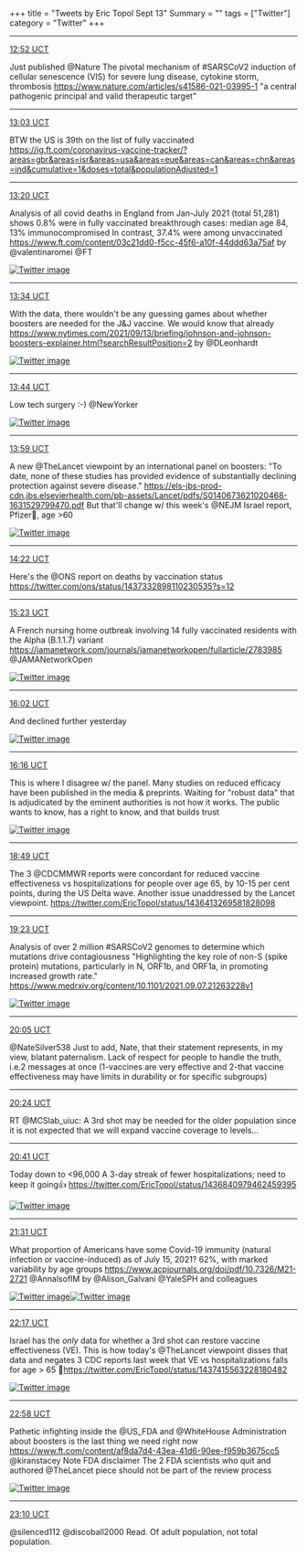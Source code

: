 +++
title = "Tweets by Eric Topol Sept 13"
Summary = ""
tags = ["Twitter"]
category = "Twitter"
+++


---

<a href="https://twitter.com/erictopol/status/1437398837878919179" target="_blank" rel="noreferer">12:52 UCT</a>

Just published @Nature 
The pivotal mechanism of #SARSCoV2 induction of cellular senescence (VIS) for severe lung disease, cytokine storm, thrombosis https://www.nature.com/articles/s41586-021-03995-1 "a central pathogenic principal and valid therapeutic target"



---

<a href="https://twitter.com/erictopol/status/1437401470341582848" target="_blank" rel="noreferer">13:03 UCT</a>

BTW the US is 39th on the list of fully vaccinated
https://ig.ft.com/coronavirus-vaccine-tracker/?areas=gbr&areas=isr&areas=usa&areas=eue&areas=can&areas=chn&areas=ind&cumulative=1&doses=total&populationAdjusted=1



---

<a href="https://twitter.com/erictopol/status/1437405800419393537" target="_blank" rel="noreferer">13:20 UCT</a>

Analysis of all covid deaths in England from Jan-July 2021 (total 51,281) shows 0.8% were in fully vaccinated breakthrough cases: median age 84, 13% immunocompromised
In contrast, 37.4% were among unvaccinated
https://www.ft.com/content/03c21dd0-f5cc-45f6-a10f-44ddd63a75af by @valentinaromei @FT 

<a href="E_KuXI2VEAQOf1d.jpg"  ><img src="E_KuXI2VEAQOf1d.jpg" alt="Twitter image" ></img></a>

---

<a href="https://twitter.com/erictopol/status/1437409399232811009" target="_blank" rel="noreferer">13:34 UCT</a>

With the data, there wouldn't be any guessing games about whether boosters are needed for the J&amp;J vaccine. We would know that already
https://www.nytimes.com/2021/09/13/briefing/johnson-and-johnson-boosters-explainer.html?searchResultPosition=2 by @DLeonhardt 

<a href="E_KzucSUcAM--uM.jpg"  ><img src="E_KzucSUcAM--uM.jpg" alt="Twitter image" ></img></a>

---

<a href="https://twitter.com/erictopol/status/1437411771229212677" target="_blank" rel="noreferer">13:44 UCT</a>

Low tech surgery :-)
@NewYorker 

<a href="E_K2UxnVQAIjBqZ.jpg"  ><img src="E_K2UxnVQAIjBqZ.jpg" alt="Twitter image" ></img></a>

---

<a href="https://twitter.com/erictopol/status/1437415563228180482" target="_blank" rel="noreferer">13:59 UCT</a>

A new @TheLancet viewpoint by an international panel on boosters: "To date, none of these studies has provided evidence of substantially declining protection against severe disease." https://els-jbs-prod-cdn.jbs.elsevierhealth.com/pb-assets/Lancet/pdfs/S0140673621020468-1631529799470.pdf But that'll change w/ this week's @NEJM Israel report, Pfizer💉, age &gt;60 

<a href="E_K41FjVcAQAVIG.jpg"  ><img src="E_K41FjVcAQAVIG.jpg" alt="Twitter image" ></img></a>

---

<a href="https://twitter.com/erictopol/status/1437421520268103680" target="_blank" rel="noreferer">14:22 UCT</a>

Here's the @ONS report on deaths by vaccination status https://twitter.com/ons/status/1437332898110230535?s=12



---

<a href="https://twitter.com/erictopol/status/1437436770426114057" target="_blank" rel="noreferer">15:23 UCT</a>

A French nursing home outbreak involving 14 fully vaccinated residents with the Alpha (B.1.1.7) variant https://jamanetwork.com/journals/jamanetworkopen/fullarticle/2783985 @JAMANetworkOpen 

<a href="E_LLyvDVgAEoASt.jpg"  ><img src="E_LLyvDVgAEoASt.jpg" alt="Twitter image" ></img></a>

---

<a href="https://twitter.com/erictopol/status/1437446640462270469" target="_blank" rel="noreferer">16:02 UCT</a>

And declined further yesterday 

<a href="E_LV7wOUUAATHxx.jpg"  ><img src="E_LV7wOUUAATHxx.jpg" alt="Twitter image" ></img></a>

---

<a href="https://twitter.com/erictopol/status/1437450182140960771" target="_blank" rel="noreferer">16:16 UCT</a>

This is where I disagree w/ the panel. Many studies on reduced efficacy have been published in the media &amp; preprints. Waiting for "robust data" that is adjudicated by the eminent authorities is not how it works. The public wants to know, has a right to know, and that builds trust 

<a href="E_LXZWFVgAY1tdl.jpg"  ><img src="E_LXZWFVgAY1tdl.jpg" alt="Twitter image" ></img></a>

---

<a href="https://twitter.com/erictopol/status/1437488641031368704" target="_blank" rel="noreferer">18:49 UCT</a>

The 3 @CDCMMWR reports were concordant for reduced vaccine effectiveness vs hospitalizations for people over age 65, by 10-15 per cent points, during the US Delta wave.  Another issue unaddressed by the Lancet viewpoint.
https://twitter.com/EricTopol/status/1436413269581828098



---

<a href="https://twitter.com/erictopol/status/1437497132378853378" target="_blank" rel="noreferer">19:23 UCT</a>

Analysis of over 2 million #SARSCoV2 genomes to determine which mutations drive contagiousness 
"Highlighting the key role of non-S (spike protein) mutations, particularly in N, ORF1b, and ORF1a, in promoting increased growth rate." https://www.medrxiv.org/content/10.1101/2021.09.07.21263228v1 

<a href="E_MDvddVQAADJ7E.jpg"  ><img src="E_MDvddVQAADJ7E.jpg" alt="Twitter image" ></img></a>

---

<a href="https://twitter.com/erictopol/status/1437507722526674945" target="_blank" rel="noreferer">20:05 UCT</a>

@NateSilver538 Just to add, Nate, that their statement represents, in my view, blatant paternalism. Lack of respect for people to handle the truth, i.e.2 messages at once (1-vaccines are very effective and 2-that vaccine effectiveness may have limits in durability or for specific subgroups)



---

<a href="https://twitter.com/erictopol/status/1437512408726061062" target="_blank" rel="noreferer">20:24 UCT</a>

RT @MCSlab_uiuc: A 3rd shot may be needed for the older population since it is not expected that we will expand vaccine coverage to levels…



---

<a href="https://twitter.com/erictopol/status/1437516688916840449" target="_blank" rel="noreferer">20:41 UCT</a>

Today down to &lt;96,000 
A 3-day streak of fewer hospitalizations; need to keep it going👍  https://twitter.com/EricTopol/status/1436840979462459395

<a href="E_MUXpRVgAEwACW.jpg"  ><img src="E_MUXpRVgAEwACW.jpg" alt="Twitter image" ></img></a>

---

<a href="https://twitter.com/erictopol/status/1437529317014048768" target="_blank" rel="noreferer">21:31 UCT</a>

What proportion of Americans have some Covid-19 immunity (natural infection or vaccine-induced) as of July 15, 2021? 
62%, with marked variability by age groups
https://www.acpjournals.org/doi/pdf/10.7326/M21-2721
@AnnalsofIM by @Alison_Galvani @YaleSPH and colleagues 

<a href="E_Meu5bUYAEx7dU.jpg"  ><img src="E_Meu5bUYAEx7dU.jpg" alt="Twitter image" ></img></a><a href="E_MewSCVkAEEwLy.jpg"  ><img src="E_MewSCVkAEEwLy.jpg" alt="Twitter image" ></img></a>

---

<a href="https://twitter.com/erictopol/status/1437540952072081411" target="_blank" rel="noreferer">22:17 UCT</a>

Israel has the *only* data for whether a 3rd shot can restore vaccine effectiveness (VE). This is how today's @TheLancet viewpoint disses that data and negates 3 CDC reports last week that VE vs hospitalizations falls for age &gt; 65 🧵https://twitter.com/EricTopol/status/1437415563228180482 

<a href="E_MrWGqVIAY2269.jpg"  ><img src="E_MrWGqVIAY2269.jpg" alt="Twitter image" ></img></a>

---

<a href="https://twitter.com/erictopol/status/1437551394412654596" target="_blank" rel="noreferer">22:58 UCT</a>

Pathetic infighting inside the @US_FDA and @WhiteHouse Administration about boosters is the last thing we need right now
https://www.ft.com/content/af8da7d4-43ea-41d6-90ee-f959b3675cc5 @kiranstacey 
Note FDA disclaimer
The 2 FDA scientists who quit and authored @TheLancet piece should not be part of the review process 

<a href="E_M0mEBUUAc0DrC.jpg"  ><img src="E_M0mEBUUAc0DrC.jpg" alt="Twitter image" ></img></a>

---

<a href="https://twitter.com/erictopol/status/1437554358682468352" target="_blank" rel="noreferer">23:10 UCT</a>

@silenced112 @discoball2000 Read. Of adult population, not total population.

